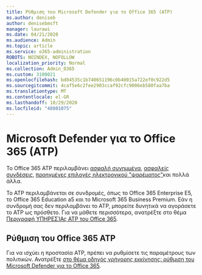 ```yaml
---
title: Ρύθμιση του Microsoft Defender για το Office 365 (ATP)
ms.author: deniseb
author: denisebmsft
manager: laurawi
ms.date: 04/21/2020
ms.audience: Admin
ms.topic: article
ms.service: o365-administration
ROBOTS: NOINDEX, NOFOLLOW
localization_priority: Normal
ms.collection: Admin_O365
ms.custom: 3100021
ms.openlocfilehash: bd04535c1b740651196c0b40015a722ef0c922d5
ms.sourcegitcommit: 4caf5e6c2fee2903ccaf92cfc9006eb580faa7ba
ms.translationtype: MT
ms.contentlocale: el-GR
ms.lasthandoff: 10/29/2020
ms.locfileid: "48801075"
---
```

# <a name="microsoft-defender-for-office-365-atp"></a>Microsoft Defender για το Office 365 (ATP)

Το Office 365 ATP περιλαμβάνει [ασφαλή συνημμένα](https://docs.microsoft.com/microsoft-365/security/office-365-security/atp-safe-attachments), [ασφαλείς συνδέσεις](https://docs.microsoft.com/microsoft-365/security/office-365-security/atp-safe-links), [προηγμένες επιλογές ηλεκτρονικού "ψαρέματος"](https://docs.microsoft.com/microsoft-365/security/office-365-security/atp-anti-phishing)και πολλά άλλα. 

Το ATP περιλαμβάνεται σε συνδρομές, όπως το Office 365 Enterprise E5, το Office 365 Education a5 και το Microsoft 365 Business Premium. Εάν η συνδρομή σας δεν περιλαμβάνει το ATP, μπορείτε δυνητικά να αγοράσετε το ATP ως πρόσθετο. Για να μάθετε περισσότερα, ανατρέξτε στο θέμα [Περιγραφή ΥΠΗΡΕΣΊΑς ATP του Office 365](https://docs.microsoft.com/office365/servicedescriptions/office-365-advanced-threat-protection-service-description).

## <a name="set-up-office-365-atp"></a>Ρύθμιση του Office 365 ATP

Για να ισχύει η προστασία ATP, πρέπει να ρυθμίσετε τις παραμέτρους των πολιτικών. Ανατρέξτε [στο θέμα οδηγός γρήγορης εκκίνησης: ρύθμιση του Microsoft Defender για το Office 365](https://docs.microsoft.com/office365/securitycompliance/checklist-atp-setup).

